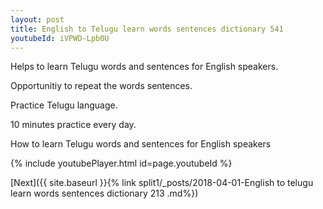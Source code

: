 ```yaml
---
layout: post
title: English to Telugu learn words sentences dictionary 541 
youtubeId: iVPWD-Lpb0U
---
```

 
 
Helps to learn Telugu words and sentences for English speakers.

Opportunitiy to repeat the words sentences. 

Practice Telugu language. 
 
10 minutes practice every day. 
 
How to learn Telugu words and sentences for English speakers 
 
{% include youtubePlayer.html id=page.youtubeId %}
 
 
[Next]({{ site.baseurl }}{% link  split1/_posts/2018-04-01-English to telugu learn words sentences dictionary 213 .md%})
 
